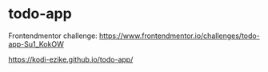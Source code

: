 # todo-app
Frontendmentor challenge: https://www.frontendmentor.io/challenges/todo-app-Su1_KokOW

https://kodi-ezike.github.io/todo-app/
